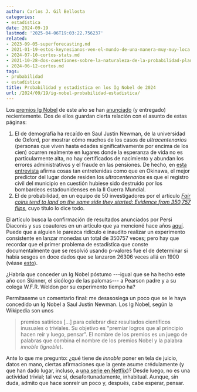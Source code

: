 ```yaml
---
author: Carlos J. Gil Bellosta
categories:
- estadística
date: 2024-09-19
lastmod: '2025-04-06T19:03:22.756237'
related:
- 2023-09-05-superforecasting.md
- 2021-01-19-estos-keynesianos-ven-el-mundo-de-una-manera-muy-muy-loca.md
- 2024-07-10-cortos-stats.md
- 2021-10-28-dos-cuestiones-sobre-la-naturaleza-de-la-probabilidad-planteadas-por-keynes-en-1921-pero-que-siguen-hoy-igual-de-vigentes.md
- 2024-06-12-cortos.md
tags:
- probabilidad
- estadística
title: Probabilidad y estadística en los Ig Nobel de 2024
url: /2024/09/19/ig-nobel-probabilidad-estadistica/
---
```


Los
[premios Ig Nobel](https://en.wikipedia.org/wiki/Ig_Nobel_Prize)
de este año se han
[anunciado](https://en.wikipedia.org/wiki/List_of_Ig_Nobel_Prize_winners#2024)
(y entregado) recientemente. Dos de ellos guardan cierta relación con el asunto de estas páginas:

1. El de demografía ha recaído en Saul Justin Newman, de la universidad de Oxford, por mostrar cómo muchos de los casos de _ultracentenarios_ (personas que viven hasta edades significativamente por encima de los cien) ocurren realmente en lugares donde la esperanza de vida no es particularmente alta, no hay certificados de nacimiento y abundan los errores administrativos y el fraude en las pensiones. De hecho, en [esta entrevista](https://theconversation.com/the-data-on-extreme-human-ageing-is-rotten-from-the-inside-out-ig-nobel-winner-saul-justin-newman-239023) afirma cosas tan entretenidas como que en Okinawa, el mejor predictor del lugar donde residen los _ultracentenarios_ es que el registro civil del municipio en cuestión hubiese sido destruido por los bombardeos estadounidenses en la II Guerra Mundial.
1. El de probabilidad, en un equipo de 50 investigadores por el artículo [_Fair coins tend to land on the same side they started: Evidence from 350,757 flips_](https://arxiv.org/abs/2310.04153), cuyo título lo dice todo.

El artículo busca la confirmación de resultados anunciados por Persi Diaconis y sus coautores en un artículo que ya mencioné hace años [aquí](/2018/02/05/lanzamientos-de-moneda-no-es-azar-sino-fisica/). Puede que a alguien le parezca ridículo e inaudito realizar un experimento consistente en lanzar monedas un total de 350757 veces; pero hay que recordar que el primer problema de estadística que conste documentalmente que se resolvió usando p-valores fue el de determinar si había sesgos en doce dados que se lanzaron 26306 veces allá en 1900 (véase [esto](/2023/06/13/pearson-ordenadores/)).

¿Habría que conceder un Ig Nobel póstumo ---igual que se ha hecho este año con Skinner, el sicólogo de las palomas--- a Pearson padre y a su colega W.F.R. Weldon por su experimento tiempo ha?

Permítaseme un comentario final: me desasosiega un poco que se le haya concedido un Ig Nobel a Saul Justin Newman. Los Ig Nobel, según la Wikipedia son unos

> premios satíricos [...] para celebrar diez resultados científicos inusuales o triviales. Su objetivo es "premiar logros que al principio hacen reír y luego, pensar". El nombre de los premios es un juego de palabras que combina el nombre de los premios Nobel y la palabra _innoble_ (_ignoble_).

Ante lo que me pregunto: ¿qué tiene de _innoble_ poner en tela de juicio, datos en mano, ciertas afirmaciones que la gente asume crédulamente (y que han dado lugar, incluso, a [una serie en Netflix](https://media.netflix.com/en/only-on-netflix/81214929))? Desde luego, no es una actividad trivial; tal vez sí, desafortunadamente, inhabitual. Aunque, sin duda, admito que hace sonreír un poco y, después, cabe esperar, pensar.